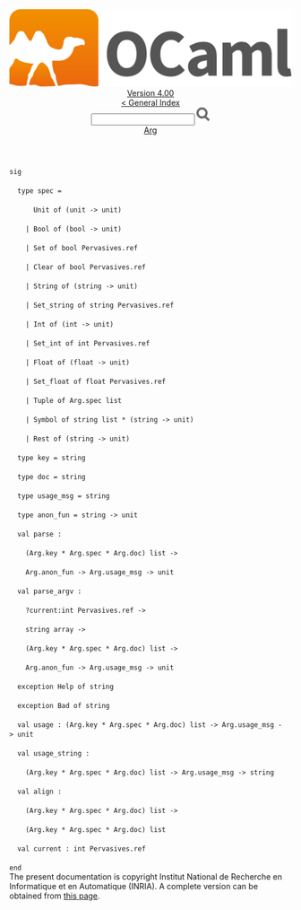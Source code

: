 <!-- ((! set title API !)) ((! set documentation !)) ((! set api !)) ((! set nobreadcrumb !)) -->
<div class="api"><header><nav class="toc brand"><a class="brand" href="https://ocaml.org/"><img src="colour-logo-gray.svg" class="svg" alt="OCaml"></a></nav><nav class="toc"><div class="toc_version"><a href="/docs" id="version-select">Version 4.00</a></div><a href="index.html">&lt; General Index</a><div class="api_search"><input type="text" name="apisearch" id="api_search" oninput="mySearch(false);" onkeypress="this.oninput();" onclick="this.oninput();" onpaste="this.oninput();">
<img src="search_icon.svg" alt="Search" class="svg" onclick="mySearch(false)"></div>
<div id="search_results"></div><div class="toc_title"><a href="Arg.html">Arg</a></div><ul></ul></nav></header>
<code class="code"><span class="keyword">sig</span><br>
&nbsp;&nbsp;<span class="keyword">type</span>&nbsp;spec&nbsp;=<br>
&nbsp;&nbsp;&nbsp;&nbsp;&nbsp;&nbsp;<span class="constructor">Unit</span>&nbsp;<span class="keyword">of</span>&nbsp;(unit&nbsp;<span class="keywordsign">-&gt;</span>&nbsp;unit)<br>
&nbsp;&nbsp;&nbsp;&nbsp;<span class="keywordsign">|</span>&nbsp;<span class="constructor">Bool</span>&nbsp;<span class="keyword">of</span>&nbsp;(bool&nbsp;<span class="keywordsign">-&gt;</span>&nbsp;unit)<br>
&nbsp;&nbsp;&nbsp;&nbsp;<span class="keywordsign">|</span>&nbsp;<span class="constructor">Set</span>&nbsp;<span class="keyword">of</span>&nbsp;bool&nbsp;<span class="constructor">Pervasives</span>.ref<br>
&nbsp;&nbsp;&nbsp;&nbsp;<span class="keywordsign">|</span>&nbsp;<span class="constructor">Clear</span>&nbsp;<span class="keyword">of</span>&nbsp;bool&nbsp;<span class="constructor">Pervasives</span>.ref<br>
&nbsp;&nbsp;&nbsp;&nbsp;<span class="keywordsign">|</span>&nbsp;<span class="constructor">String</span>&nbsp;<span class="keyword">of</span>&nbsp;(string&nbsp;<span class="keywordsign">-&gt;</span>&nbsp;unit)<br>
&nbsp;&nbsp;&nbsp;&nbsp;<span class="keywordsign">|</span>&nbsp;<span class="constructor">Set_string</span>&nbsp;<span class="keyword">of</span>&nbsp;string&nbsp;<span class="constructor">Pervasives</span>.ref<br>
&nbsp;&nbsp;&nbsp;&nbsp;<span class="keywordsign">|</span>&nbsp;<span class="constructor">Int</span>&nbsp;<span class="keyword">of</span>&nbsp;(int&nbsp;<span class="keywordsign">-&gt;</span>&nbsp;unit)<br>
&nbsp;&nbsp;&nbsp;&nbsp;<span class="keywordsign">|</span>&nbsp;<span class="constructor">Set_int</span>&nbsp;<span class="keyword">of</span>&nbsp;int&nbsp;<span class="constructor">Pervasives</span>.ref<br>
&nbsp;&nbsp;&nbsp;&nbsp;<span class="keywordsign">|</span>&nbsp;<span class="constructor">Float</span>&nbsp;<span class="keyword">of</span>&nbsp;(float&nbsp;<span class="keywordsign">-&gt;</span>&nbsp;unit)<br>
&nbsp;&nbsp;&nbsp;&nbsp;<span class="keywordsign">|</span>&nbsp;<span class="constructor">Set_float</span>&nbsp;<span class="keyword">of</span>&nbsp;float&nbsp;<span class="constructor">Pervasives</span>.ref<br>
&nbsp;&nbsp;&nbsp;&nbsp;<span class="keywordsign">|</span>&nbsp;<span class="constructor">Tuple</span>&nbsp;<span class="keyword">of</span>&nbsp;<span class="constructor">Arg</span>.spec&nbsp;list<br>
&nbsp;&nbsp;&nbsp;&nbsp;<span class="keywordsign">|</span>&nbsp;<span class="constructor">Symbol</span>&nbsp;<span class="keyword">of</span>&nbsp;string&nbsp;list&nbsp;*&nbsp;(string&nbsp;<span class="keywordsign">-&gt;</span>&nbsp;unit)<br>
&nbsp;&nbsp;&nbsp;&nbsp;<span class="keywordsign">|</span>&nbsp;<span class="constructor">Rest</span>&nbsp;<span class="keyword">of</span>&nbsp;(string&nbsp;<span class="keywordsign">-&gt;</span>&nbsp;unit)<br>
&nbsp;&nbsp;<span class="keyword">type</span>&nbsp;key&nbsp;=&nbsp;string<br>
&nbsp;&nbsp;<span class="keyword">type</span>&nbsp;doc&nbsp;=&nbsp;string<br>
&nbsp;&nbsp;<span class="keyword">type</span>&nbsp;usage_msg&nbsp;=&nbsp;string<br>
&nbsp;&nbsp;<span class="keyword">type</span>&nbsp;anon_fun&nbsp;=&nbsp;string&nbsp;<span class="keywordsign">-&gt;</span>&nbsp;unit<br>
&nbsp;&nbsp;<span class="keyword">val</span>&nbsp;parse&nbsp;:<br>
&nbsp;&nbsp;&nbsp;&nbsp;(<span class="constructor">Arg</span>.key&nbsp;*&nbsp;<span class="constructor">Arg</span>.spec&nbsp;*&nbsp;<span class="constructor">Arg</span>.doc)&nbsp;list&nbsp;<span class="keywordsign">-&gt;</span><br>
&nbsp;&nbsp;&nbsp;&nbsp;<span class="constructor">Arg</span>.anon_fun&nbsp;<span class="keywordsign">-&gt;</span>&nbsp;<span class="constructor">Arg</span>.usage_msg&nbsp;<span class="keywordsign">-&gt;</span>&nbsp;unit<br>
&nbsp;&nbsp;<span class="keyword">val</span>&nbsp;parse_argv&nbsp;:<br>
&nbsp;&nbsp;&nbsp;&nbsp;?current:int&nbsp;<span class="constructor">Pervasives</span>.ref&nbsp;<span class="keywordsign">-&gt;</span><br>
&nbsp;&nbsp;&nbsp;&nbsp;string&nbsp;array&nbsp;<span class="keywordsign">-&gt;</span><br>
&nbsp;&nbsp;&nbsp;&nbsp;(<span class="constructor">Arg</span>.key&nbsp;*&nbsp;<span class="constructor">Arg</span>.spec&nbsp;*&nbsp;<span class="constructor">Arg</span>.doc)&nbsp;list&nbsp;<span class="keywordsign">-&gt;</span><br>
&nbsp;&nbsp;&nbsp;&nbsp;<span class="constructor">Arg</span>.anon_fun&nbsp;<span class="keywordsign">-&gt;</span>&nbsp;<span class="constructor">Arg</span>.usage_msg&nbsp;<span class="keywordsign">-&gt;</span>&nbsp;unit<br>
&nbsp;&nbsp;<span class="keyword">exception</span>&nbsp;<span class="constructor">Help</span>&nbsp;<span class="keyword">of</span>&nbsp;string<br>
&nbsp;&nbsp;<span class="keyword">exception</span>&nbsp;<span class="constructor">Bad</span>&nbsp;<span class="keyword">of</span>&nbsp;string<br>
&nbsp;&nbsp;<span class="keyword">val</span>&nbsp;usage&nbsp;:&nbsp;(<span class="constructor">Arg</span>.key&nbsp;*&nbsp;<span class="constructor">Arg</span>.spec&nbsp;*&nbsp;<span class="constructor">Arg</span>.doc)&nbsp;list&nbsp;<span class="keywordsign">-&gt;</span>&nbsp;<span class="constructor">Arg</span>.usage_msg&nbsp;<span class="keywordsign">-&gt;</span>&nbsp;unit<br>
&nbsp;&nbsp;<span class="keyword">val</span>&nbsp;usage_string&nbsp;:<br>
&nbsp;&nbsp;&nbsp;&nbsp;(<span class="constructor">Arg</span>.key&nbsp;*&nbsp;<span class="constructor">Arg</span>.spec&nbsp;*&nbsp;<span class="constructor">Arg</span>.doc)&nbsp;list&nbsp;<span class="keywordsign">-&gt;</span>&nbsp;<span class="constructor">Arg</span>.usage_msg&nbsp;<span class="keywordsign">-&gt;</span>&nbsp;string<br>
&nbsp;&nbsp;<span class="keyword">val</span>&nbsp;align&nbsp;:<br>
&nbsp;&nbsp;&nbsp;&nbsp;(<span class="constructor">Arg</span>.key&nbsp;*&nbsp;<span class="constructor">Arg</span>.spec&nbsp;*&nbsp;<span class="constructor">Arg</span>.doc)&nbsp;list&nbsp;<span class="keywordsign">-&gt;</span><br>
&nbsp;&nbsp;&nbsp;&nbsp;(<span class="constructor">Arg</span>.key&nbsp;*&nbsp;<span class="constructor">Arg</span>.spec&nbsp;*&nbsp;<span class="constructor">Arg</span>.doc)&nbsp;list<br>
&nbsp;&nbsp;<span class="keyword">val</span>&nbsp;current&nbsp;:&nbsp;int&nbsp;<span class="constructor">Pervasives</span>.ref<br>
<span class="keyword">end</span></code><div class="copyright">The present documentation is copyright Institut National de Recherche en Informatique et en Automatique (INRIA). A complete version can be obtained from <a href="http://caml.inria.fr/pub/docs/manual-ocaml/">this page</a>.</div></div>